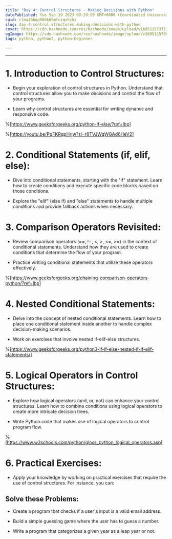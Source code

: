 ```yaml
---
title: "Day 4: Control Structures - Making Decisions with Python"
datePublished: Tue Sep 19 2023 09:29:59 GMT+0000 (Coordinated Universal Time)
cuid: clmq46hqp000k09mfczqxhzhz
slug: day-4-control-structures-making-decisions-with-python
cover: https://cdn.hashnode.com/res/hashnode/image/upload/v1695115737118/a7a38b15-5300-477c-abdd-70cedbb0a391.webp
ogImage: https://cdn.hashnode.com/res/hashnode/image/upload/v1695115790157/3cbd8fd9-fdbb-4cf9-aed4-aa11a1dfbb2c.webp
tags: python, python3, python-beginner

---
```


---

# **1\. Introduction to Control Structures:**

* Begin your exploration of control structures in Python. Understand that control structures allow you to make decisions and control the flow of your programs.
    
* Learn why control structures are essential for writing dynamic and responsive code.
    

%[https://www.geeksforgeeks.org/python-if-else/?ref=lbp] 

%[https://youtu.be/PqFKRqpHrjw?si=r8TVJWqWGAd6HeV2] 

# **2\. Conditional Statements (if, elif, else):**

* Dive into conditional statements, starting with the "if" statement. Learn how to create conditions and execute specific code blocks based on those conditions.
    
* Explore the "elif" (else if) and "else" statements to handle multiple conditions and provide fallback actions when necessary.
    

# **3\. Comparison Operators Revisited:**

* Review comparison operators (==, !=, &lt;, &gt;, &lt;=, &gt;=) in the context of conditional statements. Understand how they are used to create conditions that determine the flow of your program.
    
* Practice writing conditional statements that utilize these operators effectively.
    

%[https://www.geeksforgeeks.org/chaining-comparison-operators-python/?ref=lbp] 

# **4\. Nested Conditional Statements:**

* Delve into the concept of nested conditional statements. Learn how to place one conditional statement inside another to handle complex decision-making scenarios.
    
* Work on exercises that involve nested if-elif-else structures.
    

%[https://www.geeksforgeeks.org/python3-if-if-else-nested-if-if-elif-statements/] 

# **5\. Logical Operators in Control Structures:**

* Explore how logical operators (and, or, not) can enhance your control structures. Learn how to combine conditions using logical operators to create more intricate decision trees.
    
* Write Python code that makes use of logical operators to control program flow.
    

%[https://www.w3schools.com/python/gloss_python_logical_operators.asp] 

# **6\. Practical Exercises:**

* Apply your knowledge by working on practical exercises that require the use of control structures. For instance, you can:
    

## Solve these Problems:

* Create a program that checks if a user's input is a valid email address.
    
* Build a simple guessing game where the user has to guess a number.
    
* Write a program that categorizes a given year as a leap year or not.